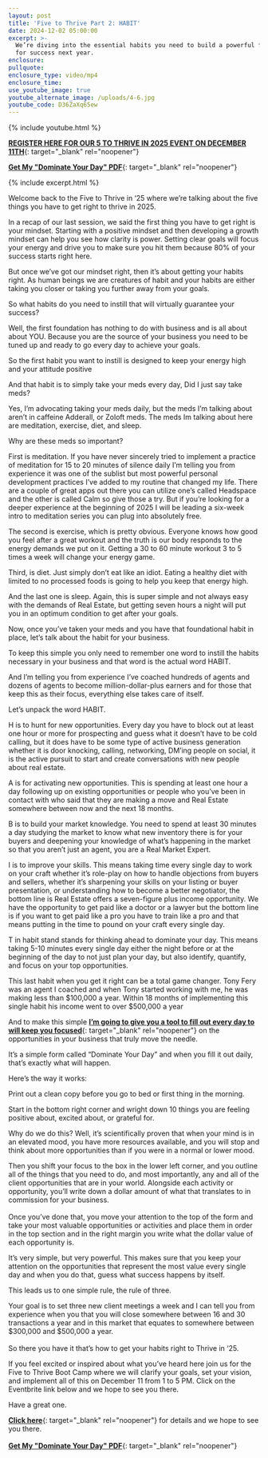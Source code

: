 ```yaml
---
layout: post
title: 'Five to Thrive Part 2: HABIT'
date: 2024-12-02 05:00:00
excerpt: >-
  We’re diving into the essential habits you need to build a powerful foundation
  for success next year.
enclosure:
pullquote:
enclosure_type: video/mp4
enclosure_time:
use_youtube_image: true
youtube_alternate_image: /uploads/4-6.jpg
youtube_code: D36ZaXq65ew
---
```

{% include youtube.html %}

[**REGISTER HERE FOR OUR 5 TO THRIVE IN 2025 EVENT ON DECEMBER 11TH**](https://www.eventbrite.com/e/top-agent-secrets-5-keys-to-thrive-in-2025-tickets-1083491565439?aff=oddtdtcreator){: target="_blank" rel="noopener"}

[**Get My "Dominate Your Day" PDF**](https://jennings-dominateyourday.paperform.co/){: target="_blank" rel="noopener"}

{% include excerpt.html %}

Welcome back to the Five to Thrive in ‘25 where we’re talking about the five things you have to get right to thrive in 2025.

In a recap of our last session, we said the first thing you have to get right is your mindset. Starting with a positive mindset and then developing a growth mindset can help you see how clarity is power. Setting clear goals will focus your energy and drive you to make sure you hit them because 80% of your success starts right here.

But once we’ve got our mindset right, then it’s about getting your habits right. As human beings we are creatures of habit and your habits are either taking you closer or taking you further away from your goals.

So what habits do you need to instill that will virtually guarantee your success?

Well, the first foundation has nothing to do with business and is all about about YOU. Because you are the source of your business you need to be tuned up and ready to go every day to achieve your goals.

So the first habit you want to instill is designed to keep your energy high and your attitude positive

And that habit is to simply take your meds every day, Did I just say take meds?

Yes, I’m advocating taking your meds daily, but the meds I’m talking about aren’t in caffeine Adderall, or Zoloft meds. The meds Im talking about here are meditation, exercise, diet, and sleep.

Why are these meds so important?

First is meditation. If you have never sincerely tried to implement a practice of meditation for 15 to 20 minutes of silence daily I’m telling you from experience it was one of the sublist but most powerful personal development practices I’ve added to my routine that changed my life. There are a couple of great apps out there you can utilize one’s called Headspace and the other is called Calm so give those a try. But if you’re looking for a deeper experience at the beginning of 2025 I will be leading a six-week intro to meditation series you can plug into absolutely free.

The second is exercise, which is pretty obvious. Everyone knows how good you feel after a great workout and the truth is our body responds to the energy demands we put on it. Getting a 30 to 60 minute workout 3 to 5 times a week will change your energy game.

Third, is diet. Just simply don’t eat like an idiot. Eating a healthy diet with limited to no processed foods is going to help you keep that energy high.

And the last one is sleep. Again, this is super simple and not always easy with the demands of Real Estate, but getting seven hours a night will put you in an optimum condition to get after your goals.

Now, once you’ve taken your meds and you have that foundational habit in place, let’s talk about the habit for your business.

To keep this simple you only need to remember one word to instill the habits necessary in your business and that word is the actual word HABIT.

And I’m telling you from experience I’ve coached hundreds of agents and dozens of agents to become million-dollar-plus earners and for those that keep this as their focus, everything else takes care of itself.

Let’s unpack the word HABIT.

H is to hunt for new opportunities. Every day you have to block out at least one hour or more for prospecting and guess what it doesn’t have to be cold calling, but it does have to be some type of active business generation whether it is door knocking, calling, networking, DM’ing people on social, it is the active pursuit to start and create conversations with new people about real estate.

A is for activating new opportunities. This is spending at least one hour a day following up on existing opportunities or people who you’ve been in contact with who said that they are making a move and Real Estate somewhere between now and the next 18 months.

B is to build your market knowledge. You need to spend at least 30 minutes a day studying the market to know what new inventory there is for your buyers and deepening your knowledge of what’s happening in the market so that you aren’t just an agent, you are a Real Market Expert.

I is to improve your skills. This means taking time every single day to work on your craft whether it’s role-play on how to handle objections from buyers and sellers, whether it’s sharpening your skills on your listing or buyer presentation, or understanding how to become a better negotiator, the bottom line is Real Estate offers a seven-figure plus income opportunity. We have the opportunity to get paid like a doctor or a lawyer but the bottom line is if you want to get paid like a pro you have to train like a pro and that means putting in the time to pound on your craft every single day.

T in habit stand stands for thinking ahead to dominate your day. This means taking 5-10 minutes every single day either the night before or at the beginning of the day to not just plan your day, but also identify, quantify, and focus on your top opportunities.

This last habit when you get it right can be a total game changer. Tony Fery was an agent I coached and when Tony started working with me, he was making less than $100,000 a year. Within 18 months of implementing this single habit his income went to over $500,000 a year

And to make this simple [**I’m going to give you a tool to fill out every day to will keep you focused**](https://jennings-dominateyourday.paperform.co/){: target="_blank" rel="noopener"} on the opportunities in your business that truly move the needle.

It’s a simple form called “Dominate Your Day” and when you fill it out daily, that’s exactly what will happen.

Here’s the way it works:

Print out a clean copy before you go to bed or first thing in the morning.

Start in the bottom right corner and wright down 10 things you are feeling positive about, excited about, or grateful for.

Why do we do this? Well, it’s scientifically proven that when your mind is in an elevated mood, you have more resources available, and you will stop and think about more opportunities than if you were in a normal or lower mood.

Then you shift your focus to the box in the lower left corner, and you outline all of the things that you need to do, and most importantly, any and all of the client opportunities that are in your world. Alongside each activity or opportunity, you’ll write down a dollar amount of what that translates to in commission for your business.<br><br>Once you’ve done that, you move your attention to the top of the form and take your most valuable opportunities or activities and place them in order in the top section and in the right margin you write what the dollar value of each opportunity is.

It’s very simple, but very powerful. This makes sure that you keep your attention on the opportunities that represent the most value every single day and when you do that, guess what success happens by itself.

This leads us to one simple rule, the rule of three.

Your goal is to set three new client meetings a week and I can tell you from experience when you that you will close somewhere between 16 and 30 transactions a year and in this market that equates to somewhere between $300,000 and $500,000 a year.<br><br>So there you have it that’s how to get your habits right to Thrive in ‘25.

If you feel excited or inspired about what you’ve heard here join us for the Five to Thrive Boot Camp where we will clarify your goals, set your vision, and implement all of this on December 11 from 1 to 5 PM. Click on the Eventbrite link below and we hope to see you there.

Have a great one.

[**Click here**](https://www.eventbrite.com/e/top-agent-secrets-5-keys-to-thrive-in-2025-tickets-1083491565439?aff=oddtdtcreator){: target="_blank" rel="noopener"} for details and we hope to see you there.<br><br>[**Get My "Dominate Your Day" PDF**](https://jennings-dominateyourday.paperform.co/){: target="_blank" rel="noopener"}